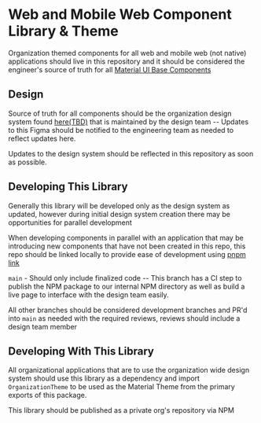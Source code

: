 # Web and Mobile Web Component Library & Theme

Organization themed components for all web and mobile web (not native) applications should live in this repository and it should be considered the engineer's source of truth for all [Material UI Base Components](https://mui.com/material-ui/getting-started/)

## Design

Source of truth for all components should be the organization design system found [here(TBD)]() that is maintained by the design team -- Updates to this Figma should be notified to the engineering team as needed to reflect updates here.

Updates to the design system should be reflected in this repository as soon as possible.

## Developing This Library

Generally this library will be developed only as the design system as updated, however during initial design system creation there may be opportunities for parallel development 

When developing components in parallel with an application that may be introducing new components that have not been created in this repo, this repo should be linked locally to provide ease of development using [pnpm link](https://pnpm.io/cli/link)

`main` - Should only include finalized code -- This branch has a CI step to publish the NPM package to our internal NPM directory as well as build a live page to interface with the design team easily.

All other branches should be considered development branches and PR'd into `main` as needed with the required reviews, reviews should include a design team member

## Developing With This Library

All organizational applications that are to use the organization wide design system should use this library as a dependency and import `OrganizationTheme` to be used as the Material Theme from the primary exports of this package.

This library should be published as a private org's repository via NPM
